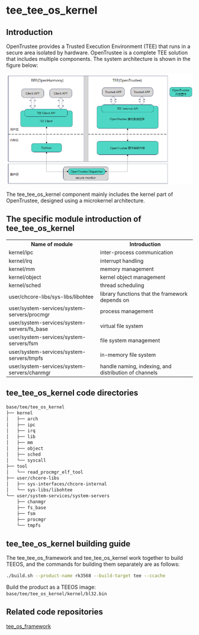 # tee_tee_os_kernel #

## Introduction ##

OpenTrustee provides a Trusted Execution Environment (TEE) that runs in a secure area isolated by hardware. OpenTrustee is a complete TEE solution that includes multiple components. The system architecture is shown in the figure below:

![](figures/overview-of-opentrustee.png)

The tee_tee_os_kernel component mainly includes the kernel part of OpenTrustee, designed using a microkernel architecture.

## The specific module introduction of tee_tee_os_kernel ##
<table>
<th> Name of module </th>
<th> Introduction </th>
<tr>
<td> kernel/ipc </td><td> inter-process communication </td>
</tr><tr>
<td> kernel/irq </td><td> interrupt handling </td>
</tr><tr>
<td> kernel/mm </td><td> memory management </td>
</tr><tr>
<td> kernel/object </td><td> kernel object management </td>
</tr><tr>
<td> kernel/sched </td><td> thread scheduling </td>
</tr><tr>
<td> user/chcore-libs/sys-libs/libohtee </td><td> library functions that the framework depends on </td>
</tr><tr>
<td> user/system-services/system-servers/procmgr </td><td> process management </td>
</tr><tr>
<td> user/system-services/system-servers/fs_base </td><td> virtual file system </td>
</tr><tr>
<td> user/system-services/system-servers/fsm </td><td> file system management </td>
</tr><tr>
<td> user/system-services/system-servers/tmpfs </td><td> in-memory file system </td>
</tr><tr>
<td> user/system-services/system-servers/chanmgr </td><td> handle naming, indexing, and distribution of channels </td>
</tr>


</table>

## tee_tee_os_kernel code directories ##
```
base/tee/tee_os_kernel
├── kernel
│   ├── arch
│   ├── ipc
│   ├── irq
│   ├── lib
│   ├── mm
│   ├── object
│   ├── sched
│   └── syscall
├── tool
│   └── read_procmgr_elf_tool
├── user/chcore-libs
│   ├── sys-interfaces/chcore-internal
│   └── sys-libs/libohtee
└── user/system-services/system-servers
    ├── chanmgr
    ├── fs_base
    ├── fsm
    ├── procmgr
    └── tmpfs
```

## tee_tee_os_kernel building guide ##

The tee_tee_os_framework and tee_tee_os_kernel work together to build TEEOS, and the commands for building them separately are as follows:

```Bash
./build.sh --product-name rk3568 --build-target tee --ccache
```

Build the product as a TEEOS image:` base/tee/tee_os_kernel/kernel/bl32.bin`

## Related code repositories ##

[tee_os_framework](https://gitcode.com/openharmony-sig/tee_tee_os_framework)
